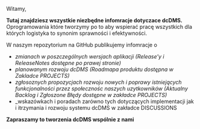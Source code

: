 Witamy,

**Tutaj znajdziesz wszystkie niezbędne infomracje dotyczace dcDMS.**
Oprogramowania które tworzymy po to aby wspierać pracę wszystkich dla których logistyka to synonim sprawności i efektywności.

W naszym repozytorium na GitHub publikujemy infomracje o 
- _zmianach w poszczególnych wersjach aplikacji (Release'y i ReleaseNotes dostępne po prawej stronie)_
- _planowanym rozwoju dcDMS (Roadmapa produktu dostępna w Zakladce PROJECTS)_
- _zgłosoznych propozycjach rozwoju nowych i poprawy istniejących funkcjonalności przez społecznośc naszych uzytkowników (Aktualny Backlog i Zgłoszone Błędy dostępne w zakładce PROJECTS)_
- _wskazówkach i poradach zarówno tych dotyczących implementacji jak i itrzymania i rozwoju systemu dcDMS w zakładce DISCUSSIONS 

**Zapraszamy to tworzenia dcDMS wspólnie z nami**
